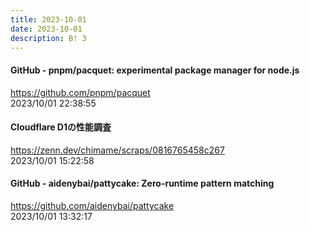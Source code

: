 ```yaml
---
title: 2023-10-01
date: 2023-10-01
description: B! 3
---
```


#### GitHub - pnpm/pacquet: experimental package manager for node.js
https://github.com/pnpm/pacquet<br>
2023/10/01 22:38:55<br>


#### Cloudflare D1の性能調査
https://zenn.dev/chimame/scraps/0816765458c267<br>
2023/10/01 15:22:58<br>


#### GitHub - aidenybai/pattycake: Zero-runtime pattern matching
https://github.com/aidenybai/pattycake<br>
2023/10/01 13:32:17<br>


